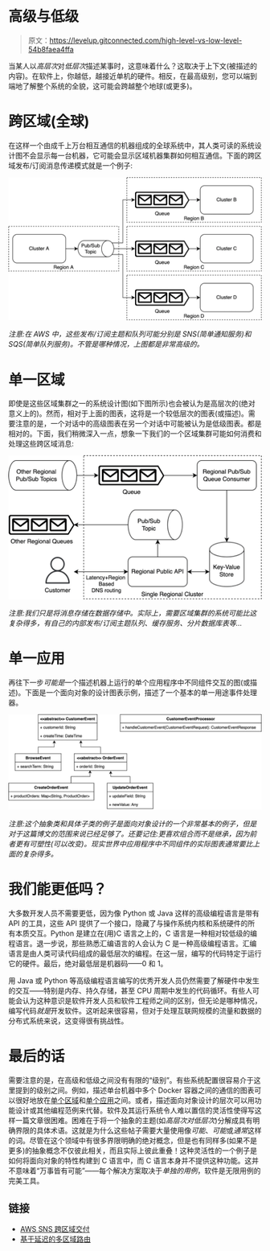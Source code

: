 # 高级与低级

> 原文：<https://levelup.gitconnected.com/high-level-vs-low-level-54b8faea4ffa>

当某人以*高层次*对*低层次*描述某事时，这意味着什么？这取决于上下文(被描述的内容)。在软件上，你越低，越接近单机的硬件。相反，在最高级别，您可以端到端地了解整个系统的全貌，这可能会跨越整个地球(或更多)。

# 跨区域(全球)

在这样一个由成千上万台相互通信的机器组成的全球系统中，其人类可读的系统设计图不会显示每一台机器，它可能会显示区域机器集群如何相互通信。下面的跨区域发布/订阅消息传递模式就是一个例子:

![](img/b57527d0a1a76b69f187ad6de0e41e13.png)

*注意:在 AWS 中，这些发布/订阅主题和队列可能分别是 SNS(简单通知服务)和 SQS(简单队列服务)。不管是哪种情况，上图都是非常高级的。*

# 单一区域

即使是这些区域集群之一的系统设计图(如下图所示)也会被认为是高层次的(绝对意义上的)。然而，相对于上面的图表，这将是一个较低层次的图表(或描述)。需要注意的是，一个对话中的高级图表在另一个对话中可能被认为是低级图表。都是相对的。下面，我们稍微深入一点，想象一下我们的一个区域集群可能如何消费和处理这些跨区域消息:

![](img/01532b868273d0dfcfe86281625fac9a.png)

*注意:我们只是将消息存储在数据存储中。实际上，需要区域集群的系统可能比这复杂得多，有自己的内部发布/订阅主题队列、缓存服务、分片数据库表等…*

# 单一应用

再往下一步*可能是*一个描述机器上运行的单个应用程序中不同组件交互的图(或描述)。下面是一个面向对象的设计图表示例，描述了一个基本的单一用途事件处理器。

![](img/feb2c8e68ab21485cd92c29475a91c5a.png)

*注意:这个抽象类和具体子类的例子是面向对象设计的一个非常基本的例子，但是对于这篇博文的范围来说已经足够了。还要记住:更喜欢组合而不是继承，因为前者更有可塑性(可以改变)。现实世界中应用程序中不同组件的实际图表通常要比上面的复杂得多。*

# 我们能更低吗？

大多数开发人员不需要更低，因为像 Python 或 Java 这样的高级编程语言是带有 API 的工具，这些 API 提供了一个接口，隐藏了与操作系统内核和系统硬件的所有本质交互。Python 是建立在(用)C 语言之上的，C 语言是一种相对较低级的编程语言。退一步说，那些熟悉汇编语言的人会认为 C 是一种高级编程语言。汇编语言是由人类可读代码组成的最低层次的编程。在这一层，编写的代码特定于运行它的硬件。最后，绝对最低层是机器码——0 和 1。

用 Java 或 Python 等高级编程语言编写的优秀开发人员仍然需要了解硬件中发生的交互——特别是内存、持久存储，甚至 CPU 周期中发生的代码循环。有些人可能会认为这种意识是软件开发人员和软件工程师之间的区别，但无论是哪种情况，编写代码*就是*开发软件。这听起来很容易，但对于处理互联网规模的流量和数据的分布式系统来说，这变得很有挑战性。

# 最后的话

需要注意的是，在高级和低级之间没有有限的“级别”。有些系统配置很容易介于这里提到的级别之间。例如，描述单台机器中多个 Docker 容器之间的通信的图表可以很好地放在[单个区域](#b2e6)和[单个应用](#4b57)之间。或者，描述面向对象设计的层次可以用功能设计或其他编程范例来代替。软件及其运行系统令人难以置信的灵活性使得写这样一篇文章很困难。困难在于将一个抽象的主题(如*高层次对低层次*)分解成具有明确界限的具体术语。这就是为什么这些帖子需要大量使用像*可能*、*可能*或*通常*这样的词。尽管在这个领域中有很多界限明确的绝对概念，但是也有同样多(如果不是更多)的抽象概念不仅彼此相关，而且实际上彼此重叠！这种灵活性的一个例子是如何将面向对象的特性构建到 C 语言中，而 C 语言本身并不提供这种功能。这并不意味着“万事皆有可能”——每个解决方案取决于*单独的用例*，软件是无限用例的完美工具。

## 链接

*   [AWS SNS 跨区域交付](https://docs.aws.amazon.com/sns/latest/dg/sns-cross-region-delivery.html)
*   [基于延迟的多区域路由](https://aws.amazon.com/blogs/aws/latency-based-multi-region-routing-now-available-for-aws/)